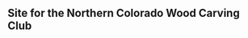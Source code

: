  ## Site for the Northern Colorado Wood Carving Club

<!--
**NoCoCarvers/NoCoCarvers** is a ✨ _special_ ✨ repository because its `README.md` (this file) appears on your GitHub profile.

- Creating a informational Web Site for our club, containing General information about the club, Future Meeting Schedules, Resources and other nearby clubs.

Here are some ideas to get you started:

- 🔭 I’m currently working on ...
- 🌱 I’m currently learning ...
- 👯 I’m looking to collaborate on ...
- 🤔 I’m looking for help with ...
- 💬 Ask me about ...
- 📫 How to reach me: ...
- 😄 Pronouns: ...
- ⚡ Fun fact: ...
-->
